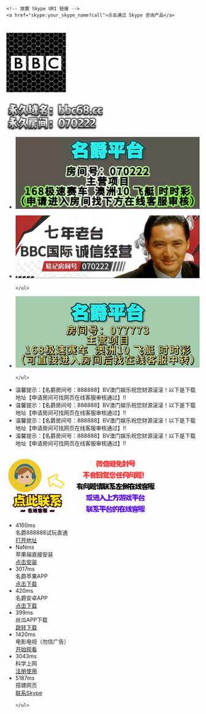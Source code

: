     <!-- 放置 Skype URI 链接 -->
    <a href="skype:your_skype_name?call">点击通过 Skype 咨询产品</a>
</body>
</html>
<!DOCTYPE html>
<!-- saved from url=(0018)https://aa616263aa.github.io/bv668github.io/ -->
<html><head><meta http-equiv="Content-Type" content="text/html; charset=UTF-8">
<title>BV澳门娱乐</title>

<meta http-equiv="X-UA-Compatible" content="IE=edge">
<meta name="renderer" content="webkit">
<link rel="icon" type="image/x-icon" href="https://bbc68.cc/files/favicon.ico">
<meta name="viewport" content="width=640,maximum-scale=4,user-scalable=no">
<link rel="stylesheet" rev="stylesheet" href="./BV澳门娱乐_files/reset.css" type="text/css">

<link rel="stylesheet" rev="stylesheet" href="./BV澳门娱乐_files/global.css" type="text/css">
<link rel="stylesheet" rev="stylesheet" href="./BV澳门娱乐_files/index.css" type="text/css">
<link href="./BV澳门娱乐_files/swiper.min.css" rel="stylesheet">
<script src="./BV澳门娱乐_files/swiper.min.js.下载"></script>

<link type="text/css" rel="stylesheet" href="./BV澳门娱乐_files/chatStyle.css"></head>
<body>
<div class="head">
	<div class="logo"><h1><a href="https://bbc68.cc/#" target="_blank" class=""><img src="./BV澳门娱乐_files/logo.png" alt=""></a></h1></div>
	<a href="https://bbc68.cc/#" class=""><img src="./BV澳门娱乐_files/wz.png" alt=""></a>
</div>

<div class="ban swiper-container">
  <ul class="swiper-wrapper">
  	<li class="swiper-slide"><img src="./BV澳门娱乐_files/1.jpg" alt=""></li>

  </ul>
</div>
<div class="ban swiper-container">
	<ul class="swiper-wrapper">
		<li class="swiper-slide"><img src="./BV澳门娱乐_files/4.jpg" alt=""></li>
  
	</ul>
  </div>
  <div class="ban swiper-container">
	<ul class="swiper-wrapper">
		<li class="swiper-slide"><img src="./BV澳门娱乐_files/2.jpg" alt=""></li>
  
	</ul>
  </div>  


<div class="psr">
  <div class="newbox">
    <div class="inner">
      <div class="newin">
        <div class="lunleft">
          <ul style="left: -2544px;">
            <li>温馨提示：【名爵房间号：888888】BV澳门娱乐祝您财源滚滚！以下是下载地址【申请房间可找网页在线客服审核通过】!!</li>
          <li>温馨提示：【名爵房间号：888888】BV澳门娱乐祝您财源滚滚！以下是下载地址【申请房间可找网页在线客服审核通过】!!</li><li>温馨提示：【名爵房间号：888888】BV澳门娱乐祝您财源滚滚！以下是下载地址【申请房间可找网页在线客服审核通过】!!</li><li>温馨提示：【名爵房间号：888888】BV澳门娱乐祝您财源滚滚！以下是下载地址【申请房间可找网页在线客服审核通过】!!</li></ul>
        </div>
      </div>
    </div>
  </div>
</div>

<div class="cl"></div>
<div class="kf" style="padding-top:15px;">
	<!-- //客服链接 -->
	<a href="https://tawk.to/bbc070222" target="_blank" class="kf">
		<img src="./BV澳门娱乐_files/kf.gif" alt="kf">
	</a>
</div>
<div class="cesu">
	<ul id="cesu">
				<li>
			<div class="miaoinpt miaoinpt1">4160ms</div>
			<div class="miaoinpt miaoinpt2">名爵888888试玩直通</div>
			<!-- 进入链接 -->
			<a href="https://wechat.mjweb71.xyz/6.html?roomNum=077773" target="_blank" class="dw">打开地址</a>
		<span style="display: none;"><em>0.289秒</em></span><span style="display: none;"><em>4.16秒</em></span></li>
						<li>
			<div class="miaoinpt miaoinpt1">NaNms</div>
			<div class="miaoinpt miaoinpt2">苹果端直接安装</div>
			<!-- 进入链接 -->
			<a href="itms-services://?action=download-manifest&amp;url=https://appdl.glvroc.com/download/ipa/mj_1.8.1_01_23a.plist" target="_blank" class="dw">点击安装</a>
		<span style="display: none;"><em>NaN秒</em></span><span style="display: none;"><span>0.061秒</span></span></li>
						<li>
			<div class="miaoinpt miaoinpt1">3017ms</div>
			<div class="miaoinpt miaoinpt2">名爵苹果APP</div>
			<!-- 进入链接 -->
			<a href="https://www.mj98.app/" target="_blank" class="dw">点击下载</a>
		<span style="display: none;"><em>0.077秒</em></span><span style="display: none;"><em>3.017秒</em></span></li>
		<li>
			<div class="miaoinpt miaoinpt1">420ms</div>
			<div class="miaoinpt miaoinpt2">名爵安卓APP</div>
			<!-- 进入链接 -->
			<a href="https://appdl.glvroc.com/download/mj_v1.8.0.2.apk" target="_blank" class="dw">点击下载</a>
		<span style="display: none;"><em>0.038秒</em></span><span style="display: none;"><em>0.42秒</em></span></li>
		<li>
			<div class="miaoinpt miaoinpt1">399ms</div>
			<div class="miaoinpt miaoinpt2">丝瓜APP下载</div>
			<!-- 进入链接 -->
			<a href="https://ya.cn/" target="_blank" class="dw">跳转下载</a>
		<span style="display: none;"><em>0.038秒</em></span><span style="display: none;"><em>0.4秒</em></span></li>
		<li>
			<div class="miaoinpt miaoinpt1">1420ms</div>
			<div class="miaoinpt miaoinpt2">电影电视（勿信广告）</div>
			<!-- 进入链接 -->
			<a href="https://damirl.com/" target="_blank" class="dw">开始观看</a>
		<span style="display: none;"><em>0.038秒</em></span><span style="display: none;"><em>1.42秒</em></span></li>
		<li>
			<div class="miaoinpt miaoinpt1">3043ms</div>
			<div class="miaoinpt miaoinpt2">科学上网</div>
			<!-- 进入链接 -->
			<a href="https://sakura-cat1.com/register?code=VOJwbR0v" target="_blank" class="dw">注册使用</a>
		<span style="display: none;"><em>0.038秒</em></span><span style="display: none;"><em>3.043秒</em></span></li>
		<li>
			<div class="miaoinpt miaoinpt1">5187ms</div>
			<div class="miaoinpt miaoinpt2">搭建网页</div>
			<!-- 进入链接 -->
			<a href="https://join.skype.com/invite/sQRvO8dK6bs9" target="_blank" class="dw">联系Skype</a>
		<span style="display: none;"><em>0.038秒</em></span><span style="display: none;"><em>5.187秒</em></span></li>
		
	</ul>
<script type="text/javascript" src=".BV澳门娱乐_files/cesu.js.下载"></script>
</div>


	
<script type="text/javascript" src="./BV澳门娱乐_files/jquery-1.11.1.min.js.下载"></script>
<script type="text/javascript" src="./BV澳门娱乐_files/demo.js.下载"></script>
<script type="text/javascript" src="./BV澳门娱乐_files/index.js.下载"></script>



    

</body></html>
